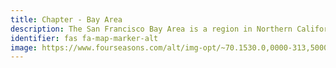 ```yaml
---
title: Chapter - Bay Area
description: The San Francisco Bay Area is a region in Northern California spanning the city of San Francisco and surrounding counties.
identifier: fas fa-map-marker-alt
image: https://www.fourseasons.com/alt/img-opt/~70.1530.0,0000-313,5000-3000,0000-1687,5000/publish/content/dam/fourseasons/images/web/SFR/SFR_599_original.jpg
---
```

